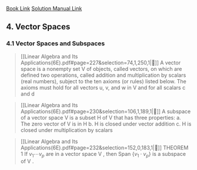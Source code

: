 [Book Link](https://read.readwise.io/filter/tag:%22linear%20algebra%22/read/01j401rkkc1j79km6zvz7jwg4d)
[Solution Manual Link](https://read.readwise.io/filter/tag:%22linear%20algebra%22/read/01jfahsd80ay3ctg827yfx71mv)
## 4. Vector Spaces
### 4.1 Vector Spaces and Subspaces
> [[Linear Algebra and Its Applications(6E).pdf#page=227&selection=74,1,250,1|📖]]
> A vector space is a nonempty set V of objects, called vectors, on which are defined two operations, called addition and multiplication by scalars (real numbers), subject to the ten axioms (or rules) listed below. The axioms must hold for all vectors u, v, and w in V and for all scalars c and d

> [[Linear Algebra and Its Applications(6E).pdf#page=230&selection=106,1,189,1|📖]]
> A subspace of a vector space V is a subset H of V that has three properties: 
> a. The zero vector of V is in H
> b. H is closed under vector addition
> c. H is closed under multiplication by scalars

> [[Linear Algebra and Its Applications(6E).pdf#page=232&selection=152,0,183,1|📖]]
> THEOREM 1 
> If $v_1 \cdots v_p$ are in a vector space V , then Span {$v_1 \cdot v_p$} is a subspace of V .